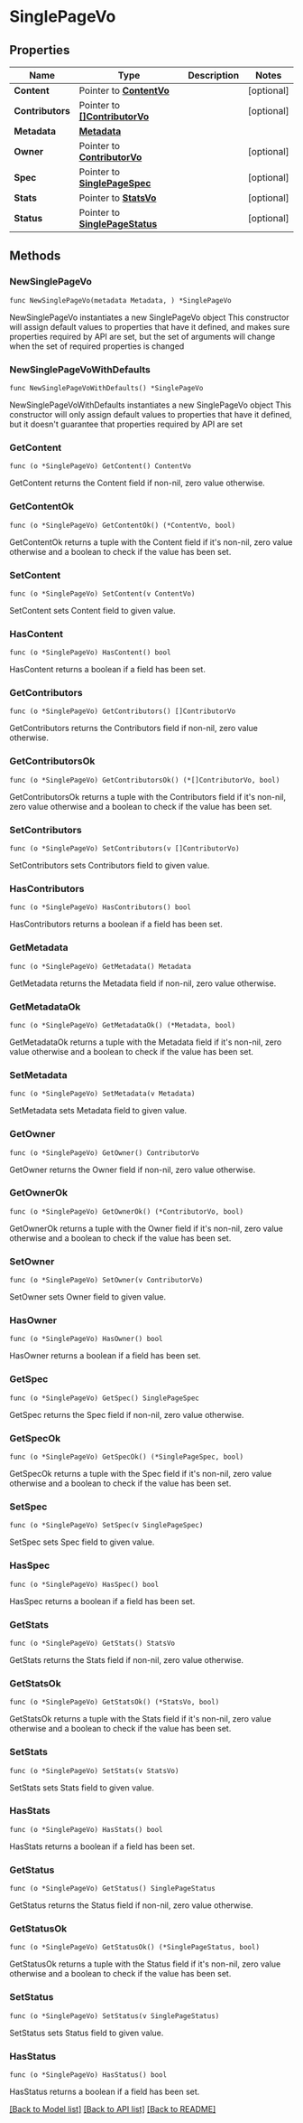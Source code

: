 # SinglePageVo

## Properties

Name | Type | Description | Notes
------------ | ------------- | ------------- | -------------
**Content** | Pointer to [**ContentVo**](ContentVo.md) |  | [optional] 
**Contributors** | Pointer to [**[]ContributorVo**](ContributorVo.md) |  | [optional] 
**Metadata** | [**Metadata**](Metadata.md) |  | 
**Owner** | Pointer to [**ContributorVo**](ContributorVo.md) |  | [optional] 
**Spec** | Pointer to [**SinglePageSpec**](SinglePageSpec.md) |  | [optional] 
**Stats** | Pointer to [**StatsVo**](StatsVo.md) |  | [optional] 
**Status** | Pointer to [**SinglePageStatus**](SinglePageStatus.md) |  | [optional] 

## Methods

### NewSinglePageVo

`func NewSinglePageVo(metadata Metadata, ) *SinglePageVo`

NewSinglePageVo instantiates a new SinglePageVo object
This constructor will assign default values to properties that have it defined,
and makes sure properties required by API are set, but the set of arguments
will change when the set of required properties is changed

### NewSinglePageVoWithDefaults

`func NewSinglePageVoWithDefaults() *SinglePageVo`

NewSinglePageVoWithDefaults instantiates a new SinglePageVo object
This constructor will only assign default values to properties that have it defined,
but it doesn't guarantee that properties required by API are set

### GetContent

`func (o *SinglePageVo) GetContent() ContentVo`

GetContent returns the Content field if non-nil, zero value otherwise.

### GetContentOk

`func (o *SinglePageVo) GetContentOk() (*ContentVo, bool)`

GetContentOk returns a tuple with the Content field if it's non-nil, zero value otherwise
and a boolean to check if the value has been set.

### SetContent

`func (o *SinglePageVo) SetContent(v ContentVo)`

SetContent sets Content field to given value.

### HasContent

`func (o *SinglePageVo) HasContent() bool`

HasContent returns a boolean if a field has been set.

### GetContributors

`func (o *SinglePageVo) GetContributors() []ContributorVo`

GetContributors returns the Contributors field if non-nil, zero value otherwise.

### GetContributorsOk

`func (o *SinglePageVo) GetContributorsOk() (*[]ContributorVo, bool)`

GetContributorsOk returns a tuple with the Contributors field if it's non-nil, zero value otherwise
and a boolean to check if the value has been set.

### SetContributors

`func (o *SinglePageVo) SetContributors(v []ContributorVo)`

SetContributors sets Contributors field to given value.

### HasContributors

`func (o *SinglePageVo) HasContributors() bool`

HasContributors returns a boolean if a field has been set.

### GetMetadata

`func (o *SinglePageVo) GetMetadata() Metadata`

GetMetadata returns the Metadata field if non-nil, zero value otherwise.

### GetMetadataOk

`func (o *SinglePageVo) GetMetadataOk() (*Metadata, bool)`

GetMetadataOk returns a tuple with the Metadata field if it's non-nil, zero value otherwise
and a boolean to check if the value has been set.

### SetMetadata

`func (o *SinglePageVo) SetMetadata(v Metadata)`

SetMetadata sets Metadata field to given value.


### GetOwner

`func (o *SinglePageVo) GetOwner() ContributorVo`

GetOwner returns the Owner field if non-nil, zero value otherwise.

### GetOwnerOk

`func (o *SinglePageVo) GetOwnerOk() (*ContributorVo, bool)`

GetOwnerOk returns a tuple with the Owner field if it's non-nil, zero value otherwise
and a boolean to check if the value has been set.

### SetOwner

`func (o *SinglePageVo) SetOwner(v ContributorVo)`

SetOwner sets Owner field to given value.

### HasOwner

`func (o *SinglePageVo) HasOwner() bool`

HasOwner returns a boolean if a field has been set.

### GetSpec

`func (o *SinglePageVo) GetSpec() SinglePageSpec`

GetSpec returns the Spec field if non-nil, zero value otherwise.

### GetSpecOk

`func (o *SinglePageVo) GetSpecOk() (*SinglePageSpec, bool)`

GetSpecOk returns a tuple with the Spec field if it's non-nil, zero value otherwise
and a boolean to check if the value has been set.

### SetSpec

`func (o *SinglePageVo) SetSpec(v SinglePageSpec)`

SetSpec sets Spec field to given value.

### HasSpec

`func (o *SinglePageVo) HasSpec() bool`

HasSpec returns a boolean if a field has been set.

### GetStats

`func (o *SinglePageVo) GetStats() StatsVo`

GetStats returns the Stats field if non-nil, zero value otherwise.

### GetStatsOk

`func (o *SinglePageVo) GetStatsOk() (*StatsVo, bool)`

GetStatsOk returns a tuple with the Stats field if it's non-nil, zero value otherwise
and a boolean to check if the value has been set.

### SetStats

`func (o *SinglePageVo) SetStats(v StatsVo)`

SetStats sets Stats field to given value.

### HasStats

`func (o *SinglePageVo) HasStats() bool`

HasStats returns a boolean if a field has been set.

### GetStatus

`func (o *SinglePageVo) GetStatus() SinglePageStatus`

GetStatus returns the Status field if non-nil, zero value otherwise.

### GetStatusOk

`func (o *SinglePageVo) GetStatusOk() (*SinglePageStatus, bool)`

GetStatusOk returns a tuple with the Status field if it's non-nil, zero value otherwise
and a boolean to check if the value has been set.

### SetStatus

`func (o *SinglePageVo) SetStatus(v SinglePageStatus)`

SetStatus sets Status field to given value.

### HasStatus

`func (o *SinglePageVo) HasStatus() bool`

HasStatus returns a boolean if a field has been set.


[[Back to Model list]](../README.md#documentation-for-models) [[Back to API list]](../README.md#documentation-for-api-endpoints) [[Back to README]](../README.md)


